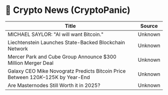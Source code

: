 # 📰 Crypto News (CryptoPanic)

| Title | Source |
|-------|--------|
| MICHAEL SAYLOR: "AI will want Bitcoin." | Unknown |
| Liechtenstein Launches State-Backed Blockchain Network | Unknown |
| Mercer Park and Cube Group Announce $300 Million Merger Deal | Unknown |
| Galaxy CEO Mike Novogratz Predicts Bitcoin Price Between $120K–$125K by Year-End | Unknown |
| Are Masternodes Still Worth it in 2025? | Unknown |